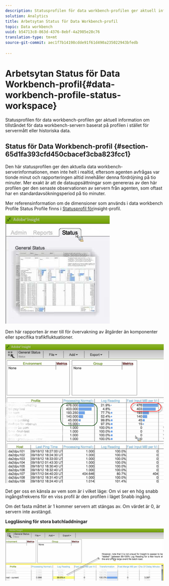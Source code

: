 ```yaml
---
description: Statusprofilen för data workbench-profilen ger aktuell information om tillståndet för data workbench-servern baserat på profilen i stället för servermått eller historiska data.
solution: Analytics
title: Arbetsytan Status för Data Workbench-profil
topic: Data workbench
uuid: b54713c8-863d-4376-8ebf-4a2985e28c76
translation-type: tm+mt
source-git-commit: aec1f7b14198cdde91f61d490a235022943bfedb

---
```



# Arbetsytan Status för Data Workbench-profil{#data-workbench-profile-status-workspace}

Statusprofilen för data workbench-profilen ger aktuell information om tillståndet för data workbench-servern baserat på profilen i stället för servermått eller historiska data.

## Status för Data Workbench-profil {#section-65d1fa393cfd450cbacef3cba823fcc1}

Den här statusprofilen ger den aktuella data workbench-serverinformationen, men inte helt i realtid, eftersom agenten avfrågas var tionde minut och rapporteringen alltid innehåller denna fördröjning på tio minuter. Mer exakt är att de datauppsättningar som genereras av den här profilen ger den senaste observationen av servern från agenten, som oftast har en standardavsökningsperiod på tio minuter.

Mer referensinformation om de dimensioner som används i data workbench Profile Status Profile finns i [Statusprofil för](../../../home/monitoring-installation/monitoring-profiles/monitoring-profile-using.md#concept-d4cd7da41c8a42bab4aea25418264e64)insight-profil.

![](assets/Status_General_Status.png)

Den här rapporten är mer till för övervakning av åtgärder än komponenter eller specifika trafikfluktuationer.

![](assets/Status_General_page.png)

Det ger oss en känsla av vem som är i vilket läge: Om vi ser en hög snabb ingångsfrekvens för en viss profil är den profilen i läget Snabb ingång.

Om det fasta måttet är 1 kommer servern att stängas av. Om värdet är 0, är servern inte avstängd.

**Loggläsning för stora batchladdningar**

![](assets/Status_General_stalled_log.png)

